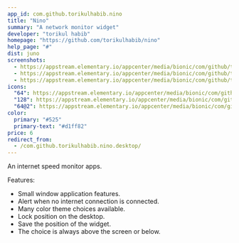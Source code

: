 ```yaml
---
app_id: com.github.torikulhabib.nino
title: "Nino"
summary: "A network monitor widget"
developer: "torikul habib"
homepage: "https://github.com/torikulhabib/nino"
help_page: "#"
dist: juno
screenshots:
  - https://appstream.elementary.io/appcenter/media/bionic/com/github/torikulhabib.nino/10278CC4525F38252B3FBF2382B2FF37/screenshots/image-1_orig.png
  - https://appstream.elementary.io/appcenter/media/bionic/com/github/torikulhabib.nino/10278CC4525F38252B3FBF2382B2FF37/screenshots/image-2_orig.png
  - https://appstream.elementary.io/appcenter/media/bionic/com/github/torikulhabib.nino/10278CC4525F38252B3FBF2382B2FF37/screenshots/image-3_orig.png
icons:
  "64": https://appstream.elementary.io/appcenter/media/bionic/com/github/torikulhabib.nino/10278CC4525F38252B3FBF2382B2FF37/icons/64x64/com.github.torikulhabib.nino_com.github.torikulhabib.nino.png
  "128": https://appstream.elementary.io/appcenter/media/bionic/com/github/torikulhabib.nino/10278CC4525F38252B3FBF2382B2FF37/icons/128x128/com.github.torikulhabib.nino_com.github.torikulhabib.nino.png
  "64@2": https://appstream.elementary.io/appcenter/media/bionic/com/github/torikulhabib.nino/10278CC4525F38252B3FBF2382B2FF37/icons/64x64@2/com.github.torikulhabib.nino_com.github.torikulhabib.nino.png
color:
  primary: "#525"
  primary-text: "#d1ff82"
price: 6
redirect_from:
  - /com.github.torikulhabib.nino.desktop/
---
```


<p>An internet speed monitor apps.</p>
<p>Features:</p>
<ul>
  <li>Small window application features.</li>
  <li>Alert when no internet connection is connected.</li>
  <li>Many color theme choices available.</li>
  <li>Lock position on the desktop.</li>
  <li>Save the position of the widget.</li>
  <li>The choice is always above the screen or below.</li>
</ul>
<p></p>